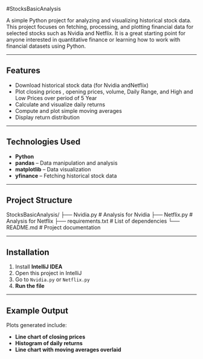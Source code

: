 #StocksBasicAnalysis

A simple Python project for analyzing and visualizing historical stock data.  
This project focuses on fetching, processing, and plotting financial data for selected stocks such as Nvidia and Netflix. It is a great starting point for anyone interested in quantitative finance or learning how to work with financial datasets using Python.

---

## Features

- Download historical stock data (for Nvidia andNetflix)
- Plot closing prices , opening prices, volume, Daily Range, and High and Low Prices over period of 5 Year
- Calculate and visualize daily returns
- Compute and plot simple moving averages
- Display return distribution

---

## Technologies Used

- **Python** 
- **pandas** – Data manipulation and analysis
- **matplotlib** – Data visualization
- **yfinance** – Fetching historical stock data

---

## Project Structure

StocksBasicAnalysis/
├── Nvidia.py # Analysis for Nvidia
├── Netflix.py # Analysis for Netflix
├── requirements.txt # List of dependencies
└── README.md # Project documentation


---

## Installation

1. Install **IntelliJ IDEA**
2. Open this project in IntelliJ
3. Go to `Nvidia.py` or `Netflix.py`
4. **Run the file**

---

## Example Output

Plots generated include:

- **Line chart of closing prices**
- **Histogram of daily returns**
- **Line chart with moving averages overlaid**

